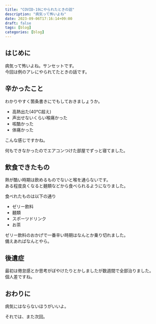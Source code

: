 ```yaml
---
title: "COVID-19にやられたときの話"
description: "病気って怖いよね"
date: 2023-09-06T17:16:14+09:00
draft: false
tags: [blog]
categories: [blog]
---
```


## はじめに

病気って怖いよね。サンセットです。  
今回は例のアレにやられてたときの話です。

## 辛かったこと

わかりやすく箇条書きにでもしておきましょうか。

- 高熱出た(40℃超え)
- 声出せないくらい喉痛かった
- 咳酷かった
- 体痛かった

こんな感じですかね。

何もできなかったのでエアコンつけた部屋でずっと寝てました。

## 飲食できたもの

熱が酷い時期は飲めるものでないと喉を通らないです。  
ある程度良くなると麺類などから食べられるようになりました。

食べれたものは以下の通り

- ゼリー飲料
- 麺類
- スポーツドリンク
- お茶

ゼリー飲料のおかげで一番辛い時期はなんとか乗り切れました。  
備えあればなんとやら。

## 後遺症

最初は倦怠感とか思考がぼやけたりとかしましたが数週間で全部治りました。  
個人差ですね。

## おわりに

病気にはならないほうがいいよ。

それでは、また次回。
